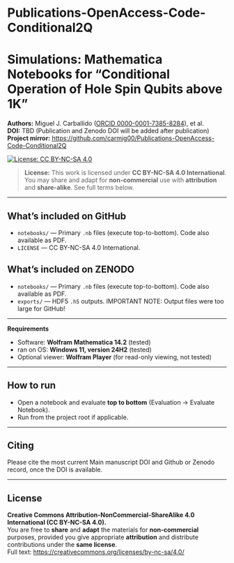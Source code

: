 # Publications-OpenAccess-Code-Conditional2Q
# Simulations: Mathematica Notebooks for “Conditional Operation of Hole Spin Qubits above 1K”

**Authors:** Miguel J. Carballido ([ORCID 0000-0001-7385-8284](https://orcid.org/0000-0001-7385-8284)), et al.  
**DOI:** TBD (Publication and Zenodo DOI will be added after publication)  
**Project mirror:** https://github.com/carmig00/Publications-OpenAccess-Code-Conditional2Q  

[![License: CC BY-NC-SA 4.0](https://img.shields.io/badge/License-CC_BY--NC--SA_4.0-lightgrey.svg)](https://creativecommons.org/licenses/by-nc-sa/4.0/)
> **License:** This work is licensed under **CC BY-NC-SA 4.0 International**. You may share and adapt for **non-commercial** use with **attribution** and **share-alike**. See full terms below.

---

## What’s included on GitHub
- `notebooks/` — Primary `.nb` files (execute top-to-bottom). Code also available as PDF.
- `LICENSE` — CC BY-NC-SA 4.0 International.
## What’s included on ZENODO
- `notebooks/` — Primary `.nb` files (execute top-to-bottom). Code also available as PDF.
- `exports/` — HDF5 `.h5` outputs. IMPORTANT NOTE: Output files were too large for GitHub!

---

**Requirements**
- Software: **Wolfram Mathematica 14.2** (tested)  
- ran on OS: **Windows 11, version 24H2** (tested)
- Optional viewer: **Wolfram Player** (for read-only viewing, not tested)

---

## How to run
- Open a notebook and evaluate **top to bottom** (Evaluation → Evaluate Notebook).
- Run from the project root if applicable.

---

## Citing
Please cite the most current Main manuscript DOI and Github or Zenodo record, once the DOI is available.

---

## License
**Creative Commons Attribution-NonCommercial-ShareAlike 4.0 International (CC BY-NC-SA 4.0).**  
You are free to **share** and **adapt** the materials for **non-commercial** purposes, provided you give appropriate **attribution** and distribute contributions under the **same license**.  
Full text: https://creativecommons.org/licenses/by-nc-sa/4.0/
